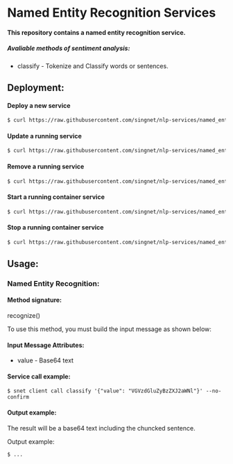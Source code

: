 # Named Entity Recognition Services

#### This repository contains a named entity recognition service.

##### Avaliable methods of sentiment analysis:

- classify - Tokenize and Classify words or sentences.

## Deployment:

#### Deploy a new service
```bash
$ curl https://raw.githubusercontent.com/singnet/nlp-services/named_entity_recognition/named_entity_recognition/deploy/deploy_service.sh | bash
```

#### Update a running service
```bash
$ curl https://raw.githubusercontent.com/singnet/nlp-services/named_entity_recognition/named_entity_recognition/deploy/update_service.sh | bash
```

#### Remove a running service
```bash
$ curl https://raw.githubusercontent.com/singnet/nlp-services/named_entity_recognition/named_entity_recognition/deploy/remove_service.sh | bash
```

#### Start a running container service
```bash
$ curl https://raw.githubusercontent.com/singnet/nlp-services/named_entity_recognition/named_entity_recognition/deploy/start_running_service.sh | bash
```

#### Stop a running container service
```bash
$ curl https://raw.githubusercontent.com/singnet/nlp-services/named_entity_recognition/named_entity_recognition/deploy/stop_running_service.sh | bash
```

## Usage:

### Named Entity Recognition:
#### Method signature: 
recognize()

To use this method, you must build the input message as shown below:

#### Input Message Attributes:
- value - Base64 text

#### Service call example:
```
$ snet client call classify '{"value": "VGVzdGluZyBzZXJ2aWNl"}' --no-confirm
```

#### Output example:
The result will be a base64 text including the chuncked sentence.

Output example:

```
$ ...

```